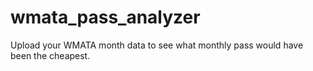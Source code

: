 # wmata_pass_analyzer
Upload your WMATA month data to see what monthly pass would have been the cheapest.
